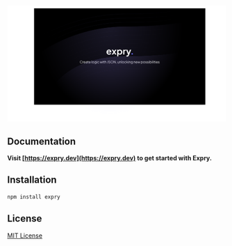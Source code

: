 <!-- markdownlint-disable MD033 -->
<!-- markdownlint-disable MD041 -->

<div align="center">
    <a href="https://expry.dev/" title="Expry - Create Logic With JSON, Unlocking New Possibilities">
        <img src="https://raw.githubusercontent.com/martiserra99/expry/main/image.svg" alt="Expry Logo" />
    </a>
</div>

## Documentation

**Visit [https://expry.dev](https://expry.dev) to get started with Expry.**

## Installation

```bash
npm install expry
```

## License

[MIT License](https://opensource.org/license/mit)
